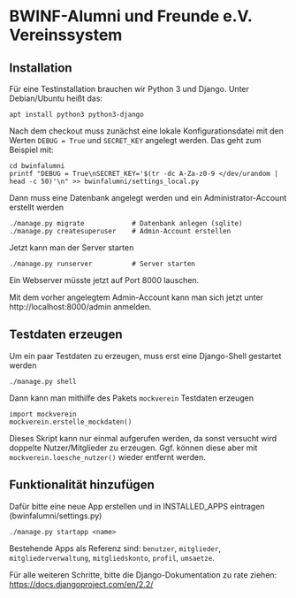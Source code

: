 # BWINF-Alumni und Freunde e.V. Vereinssystem

## Installation

Für eine Testinstallation brauchen wir Python 3 und Django. Unter
Debian/Ubuntu heißt das:

    apt install python3 python3-django

Nach dem checkout muss zunächst eine lokale Konfigurationsdatei mit
den Werten `DEBUG = True` und `SECRET_KEY` angelegt werden. Das geht
zum Beispiel mit:

    cd bwinfalumni
    printf "DEBUG = True\nSECRET_KEY='$(tr -dc A-Za-z0-9 </dev/urandom | head -c 50)'\n" >> bwinfalumni/settings_local.py

Dann muss eine Datenbank angelegt werden und ein Administrator-Account
erstellt werden

    ./manage.py migrate            # Datenbank anlegen (sqlite)
    ./manage.py createsuperuser    # Admin-Account erstellen

Jetzt kann man der Server starten

    ./manage.py runserver          # Server starten

Ein Webserver müsste jetzt auf Port 8000 lauschen.

Mit dem vorher angelegtem Admin-Account kann man sich jetzt unter
http://localhost:8000/admin anmelden.

## Testdaten erzeugen

Um ein paar Testdaten zu erzeugen, muss erst eine Django-Shell gestartet
werden

    ./manage.py shell

Dann kann man mithilfe des Pakets `mockverein` Testdaten erzeugen

    import mockverein
    mockverein.erstelle_mockdaten()

Dieses Skript kann nur einmal aufgerufen werden, da sonst versucht wird
doppelte Nutzer/Mitglieder zu erzeugen. Ggf. können diese aber mit 
`mockverein.loesche_nutzer()` wieder entfernt werden.

## Funktionalität hinzufügen

Dafür bitte eine neue App erstellen und in INSTALLED_APPS eintragen 
(bwinfalumni/settings.py)

    ./manage.py startapp <name>

Bestehende Apps als Referenz sind:
`benutzer`, `mitglieder`, `mitgliederverwaltung`, `mitgliedskonto`, `profil`, `umsaetze`.

Für alle weiteren Schritte, bitte die Django-Dokumentation zu rate
ziehen: https://docs.djangoproject.com/en/2.2/

